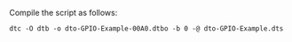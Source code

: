 Compile the script as follows:

```shell
dtc -O dtb -o dto-GPIO-Example-00A0.dtbo -b 0 -@ dto-GPIO-Example.dts
```
